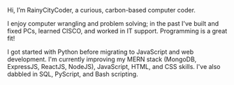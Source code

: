 Hi, I’m RainyCityCoder, a curious, carbon-based computer coder.

I enjoy computer wrangling and problem solving; in the past I've built and fixed PCs, learned CISCO, and worked in IT support. Programming is a great fit!

I got started with Python before migrating to JavaScript and web development. I'm currently improving my MERN stack (MongoDB, ExpressJS, ReactJS, NodeJS), JavaScript, HTML, and CSS skills. I've also dabbled in SQL, PyScript, and Bash scripting.

<!---
RainyCityDiver/RainyCityDiver is a ✨ special ✨ repository because its `README.md` (this file) appears on your GitHub profile.
You can click the Preview link to take a look at your changes.
--->
